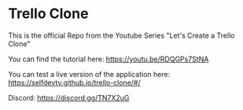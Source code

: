 # Trello Clone

This is the official Repo from the Youtube Series "Let's Create a Trello Clone"

You can find the tutorial here: https://youtu.be/RDQGPs7StNA

You can test a live version of the application here: https://selfdevtv.github.io/trello-clone/#/

Discord: https://discord.gg/TN7X2uG
